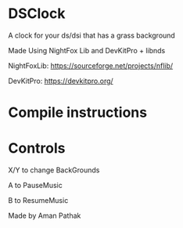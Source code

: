 # DSClock
A clock for your ds/dsi that has a grass background

Made Using NightFox Lib and DevKitPro + libnds

NightFoxLib: https://sourceforge.net/projects/nflib/

DevKitPro: https://devkitpro.org/

# Compile instructions


# Controls

X/Y to change BackGrounds

A to PauseMusic

B to ResumeMusic

Made by Aman Pathak
